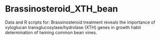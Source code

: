 # Brassinosteroid_XTH_bean
Data and R scripts for: Brassinosteroid treatment reveals the importance of xyloglucan transglucosylase/hydrolase (XTH) genes in growth habit determination of twining common bean vines.
